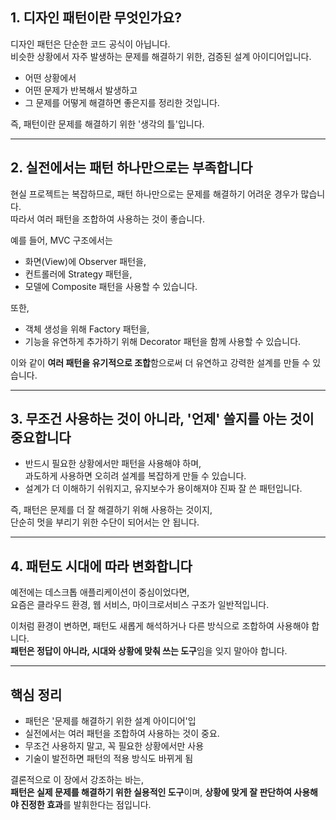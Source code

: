 ## 1. 디자인 패턴이란 무엇인가요?

디자인 패턴은 단순한 코드 공식이 아닙니다.  
비슷한 상황에서 자주 발생하는 문제를 해결하기 위한, 검증된 설계 아이디어입니다.

- 어떤 상황에서  
- 어떤 문제가 반복해서 발생하고  
- 그 문제를 어떻게 해결하면 좋은지를 정리한 것입니다.  

즉, 패턴이란 문제를 해결하기 위한 '생각의 틀'입니다.

---

## 2. 실전에서는 패턴 하나만으로는 부족합니다

현실 프로젝트는 복잡하므로, 패턴 하나만으로는 문제를 해결하기 어려운 경우가 많습니다.  
따라서 여러 패턴을 조합하여 사용하는 것이 좋습니다.

예를 들어, MVC 구조에서는  
- 화면(View)에 Observer 패턴을,  
- 컨트롤러에 Strategy 패턴을,  
- 모델에 Composite 패턴을 사용할 수 있습니다.  

또한,  
- 객체 생성을 위해 Factory 패턴을,  
- 기능을 유연하게 추가하기 위해 Decorator 패턴을 함께 사용할 수 있습니다.

이와 같이 **여러 패턴을 유기적으로 조합**함으로써 더 유연하고 강력한 설계를 만들 수 있습니다.

---

## 3. 무조건 사용하는 것이 아니라, '언제' 쓸지를 아는 것이 중요합니다

- 반드시 필요한 상황에서만 패턴을 사용해야 하며,  
  과도하게 사용하면 오히려 설계를 복잡하게 만들 수 있습니다.  
- 설계가 더 이해하기 쉬워지고, 유지보수가 용이해져야 진짜 잘 쓴 패턴입니다.

즉, 패턴은 문제를 더 잘 해결하기 위해 사용하는 것이지,  
단순히 멋을 부리기 위한 수단이 되어서는 안 됩니다.

---

## 4. 패턴도 시대에 따라 변화합니다

예전에는 데스크톱 애플리케이션이 중심이었다면,  
요즘은 클라우드 환경, 웹 서비스, 마이크로서비스 구조가 일반적입니다.

이처럼 환경이 변하면, 패턴도 새롭게 해석하거나 다른 방식으로 조합하여 사용해야 합니다.  
**패턴은 정답이 아니라, 시대와 상황에 맞춰 쓰는 도구**임을 잊지 말아야 합니다.

---

## 핵심 정리

- 패턴은 '문제를 해결하기 위한 설계 아이디어'입
- 실전에서는 여러 패턴을 조합하여 사용하는 것이 중요.  
- 무조건 사용하지 말고, 꼭 필요한 상황에서만 사용
- 기술이 발전하면 패턴의 적용 방식도 바뀌게 됨 

결론적으로 이 장에서 강조하는 바는,  
**패턴은 실제 문제를 해결하기 위한 실용적인 도구**이며, **상황에 맞게 잘 판단하여 사용해야 진정한 효과**를 발휘한다는 점입니다.
